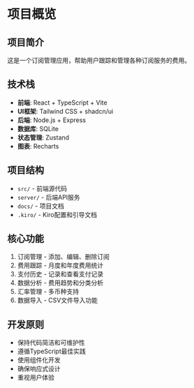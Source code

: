# 项目概览

## 项目简介
这是一个订阅管理应用，帮助用户跟踪和管理各种订阅服务的费用。

## 技术栈
- **前端**: React + TypeScript + Vite
- **UI框架**: Tailwind CSS + shadcn/ui
- **后端**: Node.js + Express
- **数据库**: SQLite
- **状态管理**: Zustand
- **图表**: Recharts

## 项目结构
- `src/` - 前端源代码
- `server/` - 后端API服务
- `docs/` - 项目文档
- `.kiro/` - Kiro配置和引导文档

## 核心功能
1. 订阅管理 - 添加、编辑、删除订阅
2. 费用跟踪 - 月度和年度费用统计
3. 支付历史 - 记录和查看支付记录
4. 数据分析 - 费用趋势和分类分析
5. 汇率管理 - 多币种支持
6. 数据导入 - CSV文件导入功能

## 开发原则
- 保持代码简洁和可维护性
- 遵循TypeScript最佳实践
- 使用组件化开发
- 确保响应式设计
- 重视用户体验
